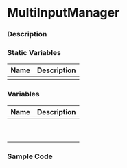 # MultiInputManager

### Description





### Static Variables

| Name | Description |
| :--: | :---------: |
|      |             |



### Variables

| Name | Description |
| :--: | :---------: |
|      |             |
|      |             |
|      |             |
|      |             |
|      |             |
|      |             |
|      |             |
|      |             |
|      |             |



### Sample Code

```C#

```



